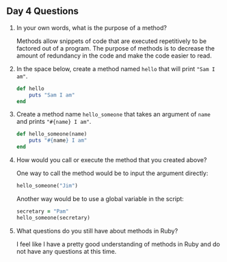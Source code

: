 ## Day 4 Questions

1. In your own words, what is the purpose of a method?

   Methods allow snippets of code that are executed repetitively to be factored out of a program. The purpose of methods is to decrease the amount of redundancy in the code and make the code easier to read.

2. In the space below, create a method named `hello` that will print `"Sam I am"`.

   ```ruby
   def hello
       puts "Sam I am"
   end
   ```

3. Create a method name `hello_someone` that takes an argument of `name` and prints `"#{name} I am"`.

   ```ruby
   def hello_someone(name)
       puts "#{name} I am"
   end
   ```

4. How would you call or execute the method that you created above?

   One way to call the method would be to input the argument directly:

   ```ruby
   hello_someone("Jim")
   ```

   Another way would be to use a global variable in the script:

   ```ruby
   secretary = "Pam"
   hello_someone(secretary)
   ```

5. What questions do you still have about methods in Ruby?

   I feel like I have a pretty good understanding of methods in Ruby and do not have any questions at this time.
